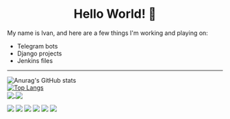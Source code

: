 <h1 align="center">Hello World! 👋  </h1>

<p>My name is Ivan, and here are a few things I'm working and playing on:</p>

<ul>
  <li>Telegram bots</li>
  <li>Django projects</li>
  <li>Jenkins files</li>
</ul>

<hr>

![Anurag's GitHub stats](https://github-readme-stats.vercel.app/api?username=IvanRezv&show_icons=true&theme=dracula)<br>
[![Top Langs](https://github-readme-stats.vercel.app/api/top-langs/?username=IvanRezv&layout=compact)](https://github.com/anuraghazra/github-readme-stats)<br>
<a href="https://github.com/IvanRezv/Telegram_bot_garage_1">
  <img align="center" src="https://github-readme-stats.vercel.app/api/pin/?username=IvanRezv&repo=Telegram_bot_garage_1" />
</a>
<a href="https://github.com/IvanRezv/PythonPopularAlogoritms">
  <img align="center" src="https://github-readme-stats.vercel.app/api/pin/?username=IvanRezv&repo=Django_forum" />
</a>

![](https://img.shields.io/badge/VCS-Gitea-informational?style=flat&logo=<LOGO_NAME>&logoColor=white&color=2bbc8a)
![](https://img.shields.io/badge/Lang-Python-informational?style=flat&logo=<LOGO_NAME>&logoColor=white&color=2bbc8a)
![](https://img.shields.io/badge/Framework-Django-informational?style=flat&logo=<LOGO_NAME>&logoColor=white&color=2bbc8a)
![](https://img.shields.io/badge/Container-Docker-informational?style=flat&logo=data:image/svg%2bxml;base64,<BASE64_DATA>)
![](https://img.shields.io/badge/CI/CD-Jenkins-informational?style=flat&logo=data:image/svg%2bxml;base64,<BASE64_DATA>)
![](https://img.shields.io/badge/VPS-AWS-informational?style=flat&logo=data:image/svg%2bxml;base64,<BASE64_DATA>)



